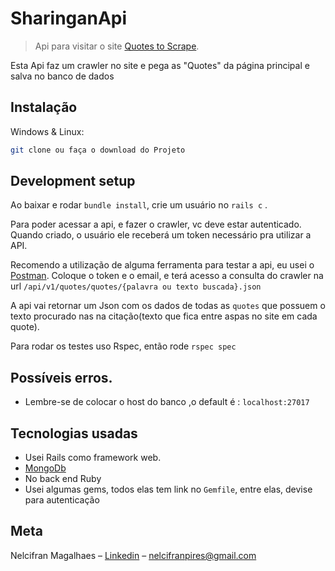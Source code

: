 # SharinganApi
> Api para visitar o site [Quotes to Scrape](http://quotes.toscrape.com/).


Esta Api faz um crawler no site e pega as "Quotes" da página principal e salva no banco de dados


## Instalação

Windows & Linux:

```sh
git clone ou faça o download do Projeto
```

## Development setup

Ao baixar e rodar ``bundle install``, crie um usuário no ```rails c``` .

Para poder acessar a api, e fazer o crawler, vc deve estar autenticado.
Quando criado, o usuário ele receberá um token necessário pra utilizar a API.

Recomendo a utilização de alguma ferramenta para testar a api, eu usei o [Postman](https://www.getpostman.com/).
Coloque o token e o email, e terá acesso a consulta do crawler na url 
``/api/v1/quotes/quotes/{palavra ou texto buscada}.json``

A api vai retornar um Json com os dados de todas as ``quotes`` que possuem o texto procurado nas 
na citação(texto que fica entre aspas no site em cada quote).

Para rodar os testes uso Rspec, então rode ``rspec spec``

## Possíveis erros.
* Lembre-se de colocar o host do banco ,o default é : ``localhost:27017``


## Tecnologias usadas

* Usei Rails como framework web.
* [MongoDb](https://www.mongodb.com/)
* No back end Ruby
* Usei algumas gems, todos elas tem link no ``Gemfile``, entre elas, devise para autenticação


## Meta
Nelcifran Magalhaes – [Linkedin](https://www.linkedin.com/in/nelcifranpires/
) – nelcifranpires@gmail.com
